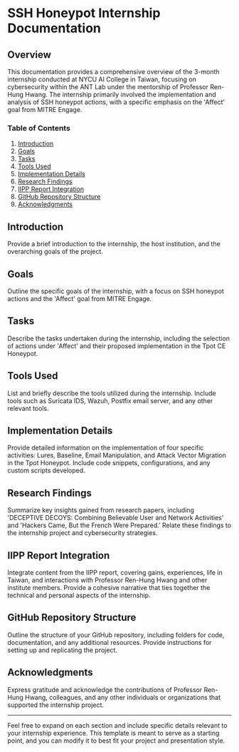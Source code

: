 

# SSH Honeypot Internship Documentation

## Overview

This documentation provides a comprehensive overview of the 3-month internship conducted at NYCU AI College in Taiwan, focusing on cybersecurity within the ANT Lab under the mentorship of Professor Ren-Hung Hwang. The internship primarily involved the implementation and analysis of SSH honeypot actions, with a specific emphasis on the 'Affect' goal from MITRE Engage.

### Table of Contents
1. [Introduction](#introduction)
2. [Goals](#goals)
3. [Tasks](#tasks)
4. [Tools Used](#tools-used)
5. [Implementation Details](#implementation-details)
6. [Research Findings](#research-findings)
7. [IIPP Report Integration](#iipp-report-integration)
8. [GitHub Repository Structure](#github-repository-structure)
9. [Acknowledgments](#acknowledgments)

## Introduction

Provide a brief introduction to the internship, the host institution, and the overarching goals of the project.

## Goals

Outline the specific goals of the internship, with a focus on SSH honeypot actions and the 'Affect' goal from MITRE Engage.

## Tasks

Describe the tasks undertaken during the internship, including the selection of actions under 'Affect' and their proposed implementation in the Tpot CE Honeypot.

## Tools Used

List and briefly describe the tools utilized during the internship. Include tools such as Suricata IDS, Wazuh, Postfix email server, and any other relevant tools.

## Implementation Details

Provide detailed information on the implementation of four specific activities: Lures, Baseline, Email Manipulation, and Attack Vector Migration in the Tpot Honeypot. Include code snippets, configurations, and any custom scripts developed.

## Research Findings

Summarize key insights gained from research papers, including 'DECEPTIVE DECOYS: Combining Believable User and Network Activities' and 'Hackers Came, But the French Were Prepared.' Relate these findings to the internship project and cybersecurity strategies.

## IIPP Report Integration

Integrate content from the IIPP report, covering gains, experiences, life in Taiwan, and interactions with Professor Ren-Hung Hwang and other institute members. Provide a cohesive narrative that ties together the technical and personal aspects of the internship.

## GitHub Repository Structure

Outline the structure of your GitHub repository, including folders for code, documentation, and any additional resources. Provide instructions for setting up and replicating the project.

## Acknowledgments

Express gratitude and acknowledge the contributions of Professor Ren-Hung Hwang, colleagues, and any other individuals or organizations that supported the internship project.

---

Feel free to expand on each section and include specific details relevant to your internship experience. This template is meant to serve as a starting point, and you can modify it to best fit your project and presentation style.

